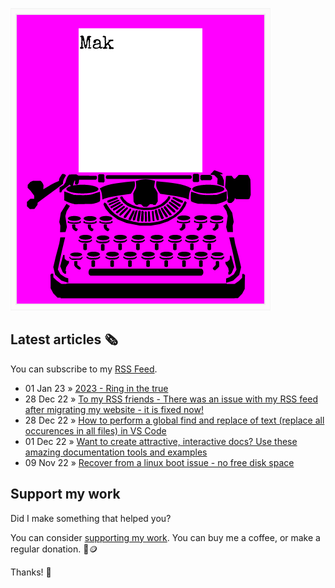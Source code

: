 ![quote](img/quote.gif)

## Latest articles 🗞️

You can subscribe to my [RSS Feed](https://www.roboleary.net/feed.xml).

<!-- BLOG:START -->
 - 01 Jan 23 » [2023 - Ring in the true](https://www.roboleary.net/journal/2023/01/01/ring-in-the-new-ring-in-the-true.html)
 - 28 Dec 22 » [To my RSS friends - There was an issue with my RSS feed after migrating my website - it is fixed now!](https://www.roboleary.net/2022/12/28/feed-faux-pas-after-migration-to-11ty.html)
 - 28 Dec 22 » [How to perform a global find and replace of text &lpar;replace all occurences in all files&rpar; in VS Code](https://www.roboleary.net/vscode/2022/12/28/global-find-and-replace-all-text-in-vscode.html)
 - 01 Dec 22 » [Want to create attractive, interactive docs? Use these amazing documentation tools and examples](https://www.roboleary.net/webdev/2022/12/01/attractive-interactive-docs-documentation-tools-and-examples.html)
 - 09 Nov 22 » [Recover from a linux boot issue - no free disk space](https://www.roboleary.net/linux/2022/11/09/fixing-linux-boot-error-no-free-disk-space.html)<!-- BLOG:END -->

## Support my work

Did I make something that helped you?

You can consider [supporting my work](https://ko-fi.com/roboleary). You can buy me a coffee, or make a regular donation. 🌈🪙

Thanks! 🙏

